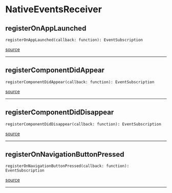 # NativeEventsReceiver

## registerOnAppLaunched

`registerOnAppLaunched(callback: function): EventSubscription`

[source](https://github.com/wix/react-native-navigation/blob/v2/lib/src/adapters/NativeEventsReceiver.ts#L10)

---

## registerComponentDidAppear

`registerComponentDidAppear(callback: function): EventSubscription`

[source](https://github.com/wix/react-native-navigation/blob/v2/lib/src/adapters/NativeEventsReceiver.ts#L14)

---

## registerComponentDidDisappear

`registerComponentDidDisappear(callback: function): EventSubscription`

[source](https://github.com/wix/react-native-navigation/blob/v2/lib/src/adapters/NativeEventsReceiver.ts#L18)

---

## registerOnNavigationButtonPressed

`registerOnNavigationButtonPressed(callback: function): EventSubscription`

[source](https://github.com/wix/react-native-navigation/blob/v2/lib/src/adapters/NativeEventsReceiver.ts#L22)

---


